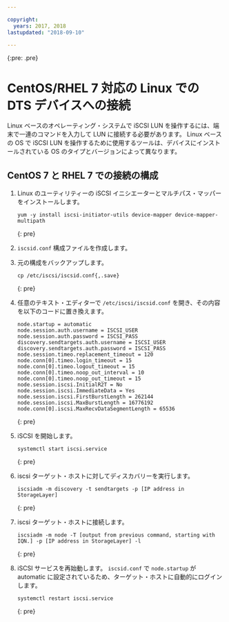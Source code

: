 ```yaml
---

copyright:
  years: 2017, 2018
lastupdated: "2018-09-10"

---
```

{:pre: .pre}

# CentOS/RHEL 7 対応の Linux での DTS デバイスへの接続

Linux ベースのオペレーティング・システムで iSCSI LUN を操作するには、端末で一連のコマンドを入力して LUN に接続する必要があります。 Linux ベースの OS で iSCSI LUN を操作するために使用するツールは、デバイスにインストールされている OS のタイプとバージョンによって異なります。

## CentOS 7 と RHEL 7 での接続の構成

1. Linux のユーティリティーの iSCSI イニシエーターとマルチパス・マッパーをインストールします。
   ```
   yum -y install iscsi-initiator-utils device-mapper device-mapper-multipath
   ```
   {: pre}

2. `iscsid.conf` 構成ファイルを作成します。

3. 元の構成をバックアップします。
   ```
   cp /etc/iscsi/iscsid.conf{,.save}
   ```
   {: pre}

4. 任意のテキスト・エディターで `/etc/iscsi/iscsid.conf` を開き、その内容を以下のコードに置き換えます。
   ```
   node.startup = automatic
   node.session.auth.username = ISCSI_USER
   node.session.auth.password = ISCSI_PASS
   discovery.sendtargets.auth.username = ISCSI_USER
   discovery.sendtargets.auth.password = ISCSI_PASS
   node.session.timeo.replacement_timeout = 120
   node.conn[0].timeo.login_timeout = 15
   node.conn[0].timeo.logout_timeout = 15
   node.conn[0].timeo.noop_out_interval = 10
   node.conn[0].timeo.noop_out_timeout = 15
   node.session.iscsi.InitialR2T = No
   node.session.iscsi.ImmediateData = Yes
   node.session.iscsi.FirstBurstLength = 262144
   node.session.iscsi.MaxBurstLength = 16776192
   node.conn[0].iscsi.MaxRecvDataSegmentLength = 65536
   ```
   {: pre}

5. iSCSI を開始します。<br/>
   ```
   systemctl start iscsi.service
   ```
   {: pre}

6. iscsi ターゲット・ホストに対してディスカバリーを実行します。<br/>
   ```
   iscsiadm -m discovery -t sendtargets -p [IP address in StorageLayer]
   ```
   {: pre}

7. iscsi ターゲット・ホストに接続します。<br/>
   ```
   iscsiadm -m node -T [output from previous command, starting with IQN.] -p [IP address in StorageLayer] -l
   ```
   {: pre}

8. iSCSI サービスを再始動します。 `iscsid.conf` で `node.startup` が automatic に設定されているため、ターゲット・ホストに自動的にログインします。<br/>
   ```
   systemctl restart iscsi.service
   ```
   {: pre}
